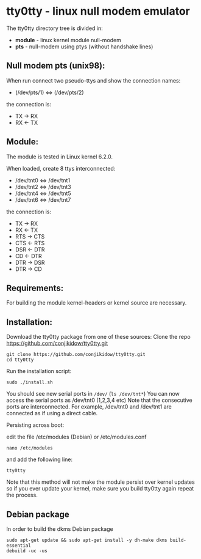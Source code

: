 # tty0tty - linux null modem emulator

  The tty0tty directory tree is divided in:

  - **module** - linux kernel module null-modem
  - **pts** - null-modem using ptys (without handshake lines)


## Null modem pts (unix98):

  When run connect two pseudo-ttys and show the connection names:

  - (/dev/pts/1) <=> (/dev/pts/2)

  the connection is:

  - TX -> RX
  - RX <- TX


## Module:

  The module is tested in Linux kernel 6.2.0.

  When loaded, create 8 ttys interconnected:

  - /dev/tnt0  <=>  /dev/tnt1
  - /dev/tnt2  <=>  /dev/tnt3
  - /dev/tnt4  <=>  /dev/tnt5
  - /dev/tnt6  <=>  /dev/tnt7

  the connection is:

  - TX   ->  RX
  - RX   <-  TX
  - RTS  ->  CTS
  - CTS  <-  RTS
  - DSR  <-  DTR
  - CD   <-  DTR
  - DTR  ->  DSR
  - DTR  ->  CD


## Requirements:

  For building the module kernel-headers or kernel source are necessary.


## Installation:

  Download the tty0tty package from one of these sources:
  Clone the repo https://github.com/conjikidow/tty0tty.git

  ```
  git clone https://github.com/conjikidow/tty0tty.git
  cd tty0tty
  ```

  Run the installation script:

  ```
  sudo ./install.sh
  ```

  You should see new serial ports in ```/dev/``` (```ls /dev/tnt*```)
  You can now access the serial ports as /dev/tnt0 (1,2,3,4 etc) Note that the consecutive ports are interconnected. For example, /dev/tnt0 and /dev/tnt1 are connected as if using a direct cable.

  Persisting across boot:

  edit the file /etc/modules (Debian) or /etc/modules.conf

  ```
  nano /etc/modules
  ```
  and add the following line:

  ```
  tty0tty
  ```

  Note that this method will not make the module persist over kernel updates so if you ever update your kernel, make sure you build tty0tty again repeat the process.


## Debian package

  In order to build the dkms Debian package

  ```
  sudo apt-get update && sudo apt-get install -y dh-make dkms build-essential
  debuild -uc -us
  ```
